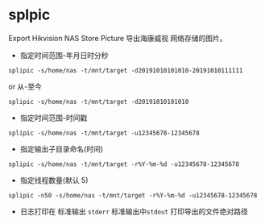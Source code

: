 # splpic
Export Hikvision NAS Store Picture
导出海康威视 网络存储的图片。

* 指定时间范围-年月日时分秒

`splipic -s/home/nas -t/mnt/target -d20191010101010-20191010111111`

or  从-至今

`splipic -s/home/nas -t/mnt/target -d20191010101010`

* 指定时间范围-时间戳

`splipic -s/home/nas -t/mnt/target -u12345678-12345678`

* 指定输出子目录命名(时间)

`splipic -s/home/nas -t/mnt/target -r%Y-%m-%d -u12345678-12345678`

* 指定线程数量(默认 5)

`splipic -n50 -s/home/nas -t/mnt/target -r%Y-%m-%d -u12345678-12345678`

* 日志打印在 标准输出 `stderr` 标准输出中`stdout` 打印导出的文件绝对路径

